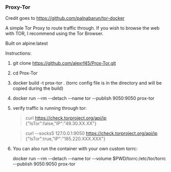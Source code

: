 ### Proxy-Tor

Credit goes to https://github.com/palnabarun/tor-docker


A simple Tor Proxy to route traffic through. If you wish to browse the web with TOR, I recommend using the Tor Browser. 

Built on alpine:latest

Instructions: 

1. git clone https://github.com/alexrf45/Prox-Tor.git

2. cd Prox-Tor

3. docker build -t prox-tor . (torrc config file is in the directory and will be copied during the build)

4. docker run --rm --detach --name tor --publish 9050:9050 prox-tor

4. verify traffic is running through tor:

	> curl https://check.torproject.org/api/ip
    {"IsTor":false,"IP":"49.30.XX.XX"}

    > curl --socks5 127.0.0.1:9050 https://check.torproject.org/api/ip
    {"IsTor":true,"IP":"185.220.XXX.XXX"}

5. You can also run the container with your own custom torrc:

   docker run --rm --detach --name tor --volume $PWD/torrc:/etc/tor/torrc --publish 9050:9050 prox-tor
